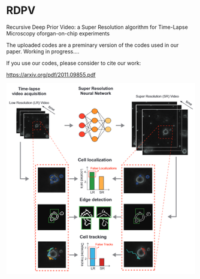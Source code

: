 # RDPV
Recursive Deep Prior Video: a Super Resolution algorithm for Time-Lapse Microscopy oforgan-on-chip experiments

The uploaded codes are a preminary version of the codes used in our paper. 
Working in progress....

If you use our codes, please consider to cite our work: 

https://arxiv.org/pdf/2011.09855.pdf



<img src="figs/fig1.PNG" width="800px"/>
